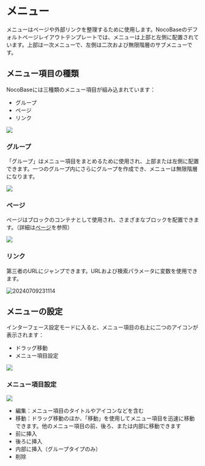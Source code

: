 # メニュー

メニューはページや外部リンクを整理するために使用します。NocoBaseのデフォルトページレイアウトテンプレートでは、メニューは上部と左側に配置されています。上部は一次メニューで、左側は二次および無限階層のサブメニューです。

## メニュー項目の種類

NocoBaseには三種類のメニュー項目が組み込まれています：

- グループ
- ページ
- リンク

![](https://static-docs.nocobase.com/ccf6f42d3cc2677d440f9e33b9488d1c.png)

### グループ

「グループ」はメニュー項目をまとめるために使用され、上部または左側に配置できます。一つのグループ内にさらにグループを作成でき、メニューは無限階層になります。

![](https://static-docs.nocobase.com/e59b2088fd68666cd240a26566616a3e.png)

### ページ

ページはブロックのコンテナとして使用され、さまざまなブロックを配置できます。（詳細は[ページ](./pages/index.md)を参照）

![](https://static-docs.nocobase.com/4cd259f6b79f6792df72ccc291da2af9.png)

### リンク

第三者のURLにジャンプできます。URLおよび検索パラメータに変数を使用できます。

![20240709231114](https://nocobase-docs.oss-cn-beijing.aliyuncs.com/20240709231114.png)

## メニューの設定

インターフェース設定モードに入ると、メニュー項目の右上に二つのアイコンが表示されます：

- ドラッグ移動
- メニュー項目設定

![](https://static-docs.nocobase.com/963ba10e36d04fd258fea0e996231f68.png)

### メニュー項目設定

![](https://static-docs.nocobase.com/0a9a05bd88d8bad9d711102a730f351d.png)

- 編集：メニュー項目のタイトルやアイコンなどを含む
- 移動：ドラッグ移動のほか、「移動」を使用してメニュー項目を迅速に移動できます。他のメニュー項目の前、後ろ、または内部に移動できます
- 前に挿入
- 後ろに挿入
- 内部に挿入（グループタイプのみ）
- 削除

